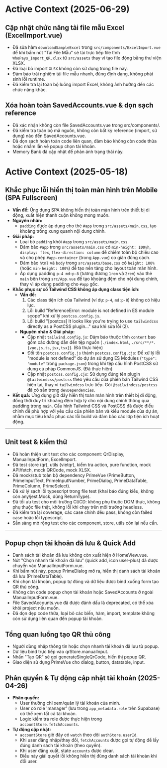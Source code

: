 # Active Context (2025-06-29)

## Cập nhật chức năng tải file mẫu Excel (ExcelImport.vue)

- Đã sửa hàm `downloadSampleExcel` trong `src/components/ExcelImport.vue` để khi bấm nút "Tải File Mẫu" sẽ tải trực tiếp file tĩnh `WhoPays_Import_QR.xlsx` từ `src/assets` thay vì tạo file động bằng thư viện XLSX.
- Đã loại bỏ import `XLSX` không còn sử dụng trong file này.
- Đảm bảo trải nghiệm tải file mẫu nhanh, đúng định dạng, không phát sinh lỗi runtime.
- Đã kiểm tra lại toàn bộ luồng import Excel, không ảnh hưởng đến các chức năng khác.

## Xóa hoàn toàn SavedAccounts.vue & dọn sạch reference

- Đã xác nhận không còn file SavedAccounts.vue trong src/components/.
- Đã kiểm tra toàn bộ mã nguồn, không còn bất kỳ reference (import, sử dụng) nào đến SavedAccounts.vue.
- Đã dọn sạch hoàn toàn code liên quan, đảm bảo không còn code thừa hoặc nhầm lẫn về popup chọn tài khoản.
- Memory Bank đã cập nhật để phản ánh trạng thái này.

# Active Context (2025-05-18)

## Khắc phục lỗi hiển thị toàn màn hình trên Mobile (SPA Fullscreen)

- **Vấn đề:** Ứng dụng SPA không hiển thị toàn màn hình trên thiết bị di động, xuất hiện thanh cuộn không mong muốn.
- **Nguyên nhân:**
  - `padding` được áp dụng cho thẻ `#app` trong `src/assets/main.css`, tạo khoảng trống xung quanh nội dung chính.
- **Giải pháp:**
  - Loại bỏ `padding` khỏi `#app` trong `src/assets/main.css`.
  - Đảm bảo `#app` trong `src/assets/main.css` có `min-height: 100vh`, `display: flex`, `flex-direction: column` để chiếm toàn bộ chiều cao và cho phép `#app-container` (trong `App.vue`) co giãn đúng cách.
  - Đảm bảo `html` và `body` trong `src/assets/base.css` có `height: 100%` (hoặc `min-height: 100%`) để tạo nền tảng cho layout toàn màn hình.
  - Áp dụng padding `p-4 md:p-8` (tương đương `1rem` và `2rem`) vào thẻ `main` bên trong `src/App.vue` để tạo khoảng đệm cho nội dung chính, thay vì áp dụng padding cho `#app` gốc.
- **Khắc phục sự cố Tailwind CSS không áp dụng class tiện ích:**
  - **Vấn đề:**
    1. Các class tiện ích của Tailwind (ví dụ: `p-4`, `md:p-8`) không có hiệu lực.
    2. Lỗi build "ReferenceError: module is not defined in ES module scope" khi xử lý `postcss.config.js`.
    3. Lỗi build "[postcss] It looks like you're trying to use `tailwindcss` directly as a PostCSS plugin..." sau khi sửa lỗi (2).
  - **Nguyên nhân & Giải pháp:**
    - Cập nhật `tailwind.config.js`: Đảm bảo thuộc tính `content` bao gồm các đường dẫn đến tệp nguồn (`./index.html`, `./src/**/*.{vue,js,ts,jsx,tsx}`). (Đã thực hiện)
    - Đổi tên `postcss.config.js` thành `postcss.config.cjs`: Để xử lý lỗi "module is not defined" do dự án sử dụng ES Modules (`"type": "module"` trong `package.json`) trong khi tệp cấu hình PostCSS sử dụng cú pháp CommonJS. (Đã thực hiện)
    - Cập nhật `postcss.config.cjs`: Sử dụng đúng tên plugin `@tailwindcss/postcss` theo yêu cầu của phiên bản Tailwind CSS hiện tại, thay vì `tailwindcss` trực tiếp. Gói `@tailwindcss/postcss` đã có sẵn trong `devDependencies`.
- **Kết quả:** Ứng dụng giờ đây hiển thị toàn màn hình trên thiết bị di động, đồng thời duy trì khoảng đệm hợp lý cho nội dung chính thông qua padding trong `main`. Cấu hình Tailwind CSS và PostCSS đã được điều chỉnh để phù hợp với yêu cầu của phiên bản và kiểu module của dự án, nhằm mục tiêu khắc phục các lỗi build và đảm bảo các lớp tiện ích hoạt động.

---

## Unit test & kiểm thử

- Đã hoàn thiện unit test cho các component: QrDisplay, ManualInputForm, ExcelImport.
- Đã test store (qr), utils (vietqr), kiểm tra action, pure function, mock API/fetch, mock QRCode, mock XLSX.
- Đã mock/stub toàn bộ dependency PrimeVue (PrimeButton, PrimeInputText, PrimeInputNumber, PrimeDialog, PrimeDataTable, PrimeColumn, PrimeSelect).
- Đã xử lý sạch lỗi typescript trong file test (khai báo đúng kiểu, không còn any/jest.Mock, dùng ReturnType<typeof vi.fn>).
- Đã tối ưu test cho môi trường CI/CD: không phụ thuộc DOM thực, không phụ thuộc file thật, không lỗi khi chạy trên môi trường headless.
- Đã kiểm tra lại coverage, các case chính đều pass, không còn failed case hoặc lỗi typescript.
- Sẵn sàng mở rộng test cho các component, store, utils còn lại nếu cần.

---

## Popup chọn tài khoản đã lưu & Quick Add

- Danh sách tài khoản đã lưu không còn xuất hiện ở HomeView.vue.
- Nút "Chọn nhanh tài khoản đã lưu" (quick add, icon user-plus) đã được chuyển vào ManualInputForm.vue.
- Khi bấm nút này, popup PrimeDialog mở ra, hiển thị danh sách tài khoản đã lưu (PrimeDataTable).
- Khi chọn tài khoản, popup tự đóng và dữ liệu được bind xuống form tạo QR thủ công.
- Không còn code popup chọn tài khoản hoặc SavedAccounts ở ngoài ManualInputForm.vue.
- File SavedAccounts.vue đã được đánh dấu là deprecated, có thể xóa khỏi project nếu muốn.
- Đã dọn dẹp code thừa, loại bỏ các biến, hàm, import, template không còn sử dụng liên quan đến popup tài khoản.

## Tổng quan luồng tạo QR thủ công

- Người dùng nhập thông tin hoặc chọn nhanh tài khoản đã lưu từ popup.
- Dữ liệu bind trực tiếp vào qrStore.manualInput.
- Nhấn "Tạo QR" sẽ gọi generateSingleQrCode, hiển thị popup QR.
- Giao diện sử dụng PrimeVue cho dialog, button, datatable, input.

## Phân quyền & Tự động cập nhật tài khoản (2025-04-26)

- **Phân quyền:**
  - User thường chỉ xem/quản lý tài khoản của mình.
  - User có role 'manager' (lưu trong `app_metadata.role` trên Supabase) có thể xem tất cả tài khoản.
  - Logic kiểm tra role được thực hiện trong `accountStore.fetchAccounts`.
- **Tự động cập nhật:**
  - `accountStore` giờ đây có `watch` theo dõi `authStore.userId`.
  - Khi user đăng nhập/thay đổi, `fetchAccounts` được gọi tự động để lấy đúng danh sách tài khoản (theo quyền).
  - Khi user đăng xuất, state `accounts` được clear.
  - Điều này giải quyết lỗi không hiển thị đúng danh sách tài khoản khi đổi user.
